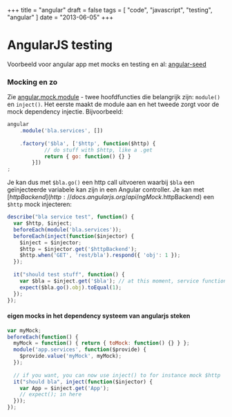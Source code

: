 +++
title = "angular"
draft = false
tags = [
    "code",
    "javascript",
    "testing",
    "angular"
]
date = "2013-06-05"
+++
# AngularJS testing 

Voorbeeld voor angular app met mocks en testing en al: [angular-seed](https://github.com/angular/angular-seed)

### Mocking en zo 

Zie [angular.mock.module](http://docs.angularjs.org/api/angular.mock.module) - twee hoofdfuncties die belangrijk zijn: `module()` en `inject()`. Het eerste maakt de module aan en het tweede zorgt voor de mock dependency injectie. Bijvoorbeeld:

```javascript
angular
	.module('bla.services', [])
	
	.factory('$bla', ['$http', function($http) {
            // do stuff with $http, like a .get
            return { go: function() {} }
        }])
;
```

Je kan dus met `$bla.go()` een http call uitvoeren waarbij `$bla` een geïnjecteerde variabele kan zijn in een Angular controller. Je kan met [$httpBackend](http://docs.angularjs.org/api/ngMock.$httpBackend) een `$http` mock injecteren:

```javascript
describe("bla service test", function() {
  var $http, $inject;
  beforeEach(module('bla.services'));
  beforeEach(inject(function($injector) {
    $inject = $injector;
    $http = $injector.get('$httpBackend');
    $http.when('GET', 'rest/bla').respond({ 'obj': 1 });
  });
  
  it("should test stuff", function() {
    var $bla = $inject.get('$bla'); // at this moment, service function evaluates
    expect($bla.go().obj).toEqual(1);
  });
});
```

#### eigen mocks in het dependency systeem van angularjs steken 

```javascript
var myMock;
beforeEach(function() {
  myMock = function() { return { toMock: function() {} } };
  module('app.services', function($provide) {
    $provide.value('myMock', myMock);
  });
  
  // if you want, you can now use inject() to for instance mock $http
  it("should bla", inject(function($injector) {
    var App = $inject.get('App');
    // expect(); in here
  }));
});
```